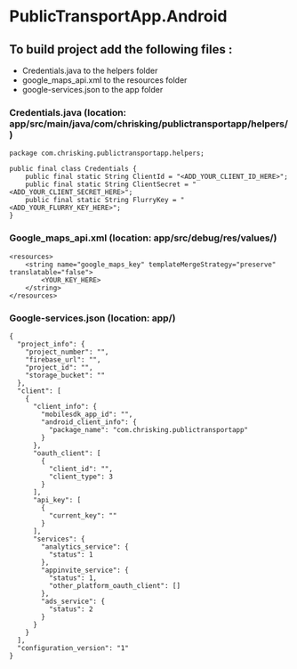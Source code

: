# PublicTransportApp.Android

## To build project add the following files :
* Credentials.java to the helpers folder
* google_maps_api.xml to the resources folder
* google-services.json to the app folder

### Credentials.java (location: app/src/main/java/com/chrisking/publictransportapp/helpers/)

```
package com.chrisking.publictransportapp.helpers;

public final class Credentials {
    public final static String ClientId = "<ADD_YOUR_CLIENT_ID_HERE>";
    public final static String ClientSecret = "<ADD_YOUR_CLIENT_SECRET_HERE>";
    public final static String FlurryKey = "<ADD_YOUR_FLURRY_KEY_HERE>";
}
```

### Google_maps_api.xml (location: app/src/debug/res/values/)

```
<resources>
    <string name="google_maps_key" templateMergeStrategy="preserve" translatable="false">
        <YOUR_KEY_HERE>
    </string>
</resources>
```

### Google-services.json (location: app/)

```
{
  "project_info": {
    "project_number": "",
    "firebase_url": "",
    "project_id": "",
    "storage_bucket": ""
  },
  "client": [
    {
      "client_info": {
        "mobilesdk_app_id": "",
        "android_client_info": {
          "package_name": "com.chrisking.publictransportapp"
        }
      },
      "oauth_client": [
        {
          "client_id": "",
          "client_type": 3
        }
      ],
      "api_key": [
        {
          "current_key": ""
        }
      ],
      "services": {
        "analytics_service": {
          "status": 1
        },
        "appinvite_service": {
          "status": 1,
          "other_platform_oauth_client": []
        },
        "ads_service": {
          "status": 2
        }
      }
    }
  ],
  "configuration_version": "1"
}
```
